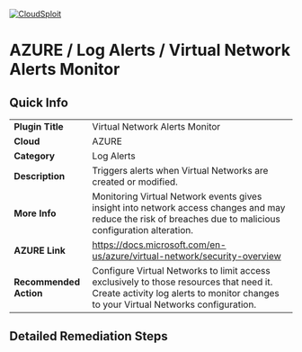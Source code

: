 [![CloudSploit](https://cloudsploit.com/img/logo-new-big-text-100.png "CloudSploit")](https://cloudsploit.com)

# AZURE / Log Alerts / Virtual Network Alerts Monitor

## Quick Info

| | |
|-|-|
| **Plugin Title** | Virtual Network Alerts Monitor |
| **Cloud** | AZURE |
| **Category** | Log Alerts |
| **Description** | Triggers alerts when Virtual Networks are created or modified. |
| **More Info** | Monitoring Virtual Network events gives insight into network access changes and may reduce the risk of breaches due to malicious configuration alteration. |
| **AZURE Link** | https://docs.microsoft.com/en-us/azure/virtual-network/security-overview |
| **Recommended Action** | Configure Virtual Networks to limit access exclusively to those resources that need it. Create activity log alerts to monitor changes to your Virtual Networks configuration. |

## Detailed Remediation Steps

